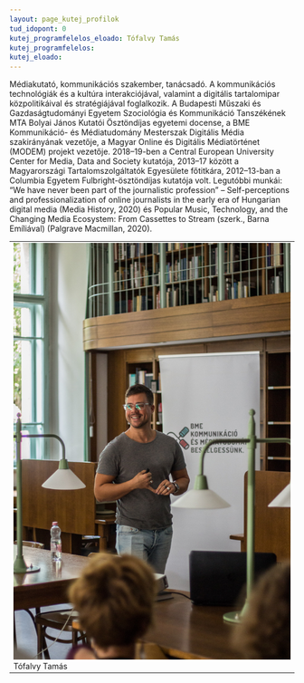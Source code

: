 ```yaml
---
layout: page_kutej_profilok
tud_idopont: 0
kutej_programfelelos_eloado: Tófalvy Tamás 
kutej_programfelelos: 
kutej_eloado: 
---
```


Médiakutató, kommunikációs szakember, tanácsadó. A kommunikációs technológiák és a kultúra interakciójával, valamint a digitális tartalomipar közpolitikáival és stratégiájával foglalkozik. A Budapesti Műszaki és Gazdaságtudományi Egyetem Szociológia és Kommunikáció Tanszékének MTA Bolyai János Kutatói Ösztöndíjas egyetemi docense, a BME Kommunikáció- és Médiatudomány Mesterszak Digitális Média szakirányának vezetője, a Magyar Online és Digitális Médiatörténet (MODEM) projekt vezetője. 2018–19-ben a Central European University Center for Media, Data and Society kutatója, 2013–17 között a Magyarországi Tartalomszolgáltatók Egyesülete főtitkára, 2012–13-ban a Columbia Egyetem Fulbright-ösztöndíjas kutatója volt. Legutóbbi munkái: “We have never been part of the journalistic profession” – Self-perceptions and professionalization of online journalists in the early era of Hungarian digital media (Media History, 2020) és Popular Music, Technology, and the Changing Media Ecosystem: From Cassettes to Stream (szerk., Barna Emíliával) (Palgrave Macmillan, 2020).


 <table class="picture">
<tr>
<td>

<div class="gallery">
    <img src="images/tofalvy_tamas.jpg" max-width="250" max-height="200">
  <div class="desc">Tófalvy Tamás</div>
</div>

</td>
</tr>
</table>
